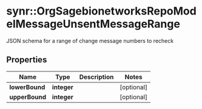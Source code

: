 # synr::OrgSagebionetworksRepoModelMessageUnsentMessageRange

JSON schema for a range of change message numbers to recheck

## Properties
Name | Type | Description | Notes
------------ | ------------- | ------------- | -------------
**lowerBound** | **integer** |  | [optional] 
**upperBound** | **integer** |  | [optional] 


